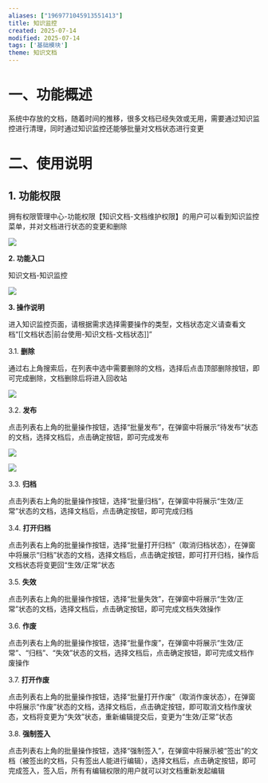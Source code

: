 ```yaml
---
aliases: ["1969771045913551413"]
title: 知识监控
created: 2025-07-14
modified: 2025-07-14
tags: ['基础模块']
theme: 知识文档
---
```


# 一、**功能概述**

系统中存放的文档，随着时间的推移，很多文档已经失效或无用，需要通过知识监控进行清理，同时通过知识监控还能够批量对文档状态进行变更

# 二、**使用说明**

## 1. **功能权限**

拥有权限管理中心-功能权限【知识文档-文档维护权限】的用户可以看到知识监控菜单，并对文档进行状态的变更和删除

![](d76bfd317eb7c51204be8a7e82c960c6.jpg)

**2. 功能入口**

知识文档-知识监控

![](a2eca26a60609a3f9c2c441d84a6c7e4.jpg)

**3. 操作说明**

进入知识监控页面，请根据需求选择需要操作的类型，文档状态定义请查看文档“[[文档状态|前台使用-知识文档-文档状态]]”

3.1. **删除**

通过右上角搜索后，在列表中选中需要删除的文档，选择后点击顶部删除按钮，即可完成删除，文档删除后将进入回收站

![](7f1883d68ec3516a027596cb3f37cd6f.jpg)

3.2. **发布**

点击列表右上角的批量操作按钮，选择“批量发布”，在弹窗中将展示“待发布”状态的文档，选择文档后，点击确定按钮，即可完成发布

![](423a3ad8e81bad8b740ff8bf8144d87f.jpg)

![](108d5c9186817ec4a43ec35a45a97a10.jpg)

3.3. **归档**

点击列表右上角的批量操作按钮，选择“批量归档”，在弹窗中将展示“生效/正常”状态的文档，选择文档后，点击确定按钮，即可完成归档

3.4. **打开归档**

点击列表右上角的批量操作按钮，选择“批量打开归档”（取消归档状态），在弹窗中将展示“归档”状态的文档，选择文档后，点击确定按钮，即可打开归档，操作后文档状态将变更回“生效/正常”状态

3.5. **失效**

点击列表右上角的批量操作按钮，选择“批量失效”，在弹窗中将展示“生效/正常”状态的文档，选择文档后，点击确定按钮，即可完成文档失效操作

3.6. **作废**

点击列表右上角的批量操作按钮，选择“批量作废”，在弹窗中将展示“生效/正常”、“归档”、“失效”状态的文档，选择文档后，点击确定按钮，即可完成文档作废操作

3.7. **打开作废**

点击列表右上角的批量操作按钮，选择“批量打开作废”（取消作废状态），在弹窗中将展示“作废”状态的文档，选择文档后，点击确定按钮，即可取消文档作废状态，文档将变更为“失效”状态，重新编辑提交后，变更为“生效/正常”状态

3.8. **强制签入**

点击列表右上角的批量操作按钮，选择“强制签入”，在弹窗中将展示被“签出”的文档（被签出的文档，只有签出人能进行编辑），选择文档后，点击确定按钮，即可完成签入，签入后，所有有编辑权限的用户就可以对文档重新发起编辑